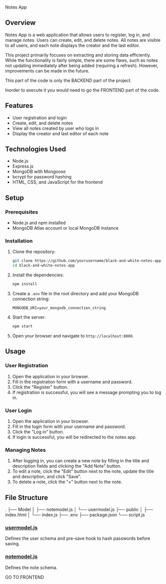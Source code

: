 Notes App

## Overview

Notes App is a web application that allows users to register, log in, and manage notes. Users can create, edit, and delete notes. All notes are visible to all users, and each note displays the creator and the last editor.

This project primarily focuses on extracting and storing data efficiently. While the functionality is fairly simple, there are some flaws, such as notes not updating immediately after being added (requiring a refresh). However, improvements can be made in the future.

This part of the code is only the BACKEND part of the project.

Inorder to execute it you would need to go the FRONTEND part of the code.

## Features

- User registration and login
- Create, edit, and delete notes
- View all notes created by user who logs in
- Display the creator and last editor of each note

## Technologies Used

- Node.js
- Express.js
- MongoDB with Mongoose
- bcrypt for password hashing
- HTML, CSS, and JavaScript for the frontend

## Setup

### Prerequisites

- Node.js and npm installed
- MongoDB Atlas account or local MongoDB instance

### Installation

1. Clone the repository:
    ```sh
    git clone https://github.com/yourusername/black-and-white-notes-app.git
    cd black-and-white-notes-app
    ```

2. Install the dependencies:
    ```sh
    npm install
    ```

3. Create a `.env` file in the root directory and add your MongoDB connection string:
    ```env
    MONGODB_URI=your_mongodb_connection_string
    ```

4. Start the server:
    ```sh
    npm start
    ```

5. Open your browser and navigate to `http://localhost:8000`.

## Usage

### User Registration

1. Open the application in your browser.
2. Fill in the registration form with a username and password.
3. Click the "Register" button.
4. If registration is successful, you will see a message prompting you to log in.

### User Login

1. Open the application in your browser.
2. Fill in the login form with your username and password.
3. Click the "Log in" button.
4. If login is successful, you will be redirected to the notes app.

### Managing Notes

1. After logging in, you can create a new note by filling in the title and description fields and clicking the "Add Note" button.
2. To edit a note, click the "Edit" button next to the note, update the title and description, and click "Save".
3. To delete a note, click the "×" button next to the note.

## File Structure
. ├── Model │ ├── notemodel.js │ └── usermodel.js ├── public │ ├── index.html │ └── index.js ├── .env ├── package.json └── script.js


### [usermodel.js](http://_vscodecontentref_/3)

Defines the user schema and pre-save hook to hash passwords before saving.

### [notemodel.js](http://_vscodecontentref_/4)

Defines the note schema.

GO TO FRONTEND

  





